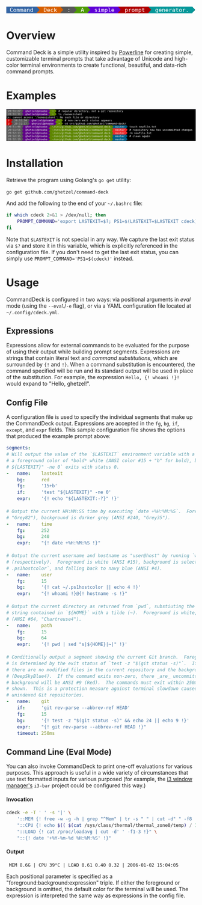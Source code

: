 ![CommandDeck Demo](contrib/logo-tagline.png?raw=true)

# Overview

Command Deck is a simple utility inspired by [Powerline](https://github.com/powerline/powerline) for creating simple, customizable terminal prompts that take advantage of Unicode and high-color terminal environments to create functional, beautiful, and data-rich command prompts.

# Examples

![Sample prompts](contrib/demo.png?raw=true)


# Installation

Retrieve the program using Golang's `go get` utility:

`go get github.com/ghetzel/command-deck`

And add the following to the end of your `~/.bashrc` file:

```bash
if which cdeck 2>&1 > /dev/null; then
    PROMPT_COMMAND='export LASTEXIT=$?; PS1=$(LASTEXIT=$LASTEXIT cdeck)'
fi
```

Note that `$LASTEXIT` is not special in any way.  We capture the last exit status via `$?` and store it in this variable, which is explicitly referenced in the configuration file.  If you don't need to get the last exit status, you can simply use `PROMPT_COMMAND='PS1=$(cdeck)'` instead.

# Usage

CommandDeck is configured in two ways: via positional arguments in _eval_ mode (using the `--eval`/`-e` flag), or via a YAML configuration file located at `~/.config/cdeck.yml`.

## Expressions

Expressions allow for external commands to be evaluated for the purpose of using their output while building prompt segments.  Expressions are strings that contain literal text and _command substitutions_, which are surrounded by `{!` and `!}`.  When a command substitution is encountered, the command specified will be run and its standard output will be used in place of the substitution.  For example, the expression `Hello, {! whoami !}!` would expand to "Hello, ghetzel!".

## Config File

A configuration file is used to specify the individual segments that make up the CommandDeck output.  Expressions are accepted in the `fg`, `bg`, `if`, `except`, and `expr` fields.  This sample configuration file shows the options that produced the example prompt above:

```yaml
segments:
# Will output the value of the `$LASTEXIT` environment variable with a background color of red and
# a foreground color of *bold* white (ANSI color #15 + "b" for bold), but only if the command `test
# ${LASTEXIT}" -ne 0` exits with status 0.
-   name:    lastexit
    bg:      red
    fg:      '15+b'
    if:      'test "${LASTEXIT}" -ne 0'
    expr:    '{! echo "${LASTEXIT:-?}" !}'

# Output the current HH:MM:SS time by executing `date +%H:%M:%S`.  Foreground is grey (ANSI #252,
# "Grey82"), background is darker grey (ANSI #240, "Grey35").
-   name:    time
    fg:      252
    bg:      240
    expr:    "{! date +%H:%M:%S !}"

# Output the current username and hostname as "user@host" by running `whoami` and `hostname -s`
# (respectively).  Foreground is white (ANSI #15), background is selected on-the-fly by reading `~/
# .ps1hostcolor`, and falling back to navy blue (ANSI #4).
-   name:    user
    fg:      15
    bg:      '{! cat ~/.ps1hostcolor || echo 4 !}'
    expr:    "{! whoami !}@{! hostname -s !}"

# Output the current directory as returned from `pwd`, substiuting the first occurrence of the
# string contained in `${HOME}` with a tilde (~).  Foreground is white, background is chartreuse
# (ANSI #64, "Chartreuse4").
-   name:    path
    fg:      15
    bg:      64
    expr:    '{! pwd | sed "s|${HOME}|~|" !}'

# Conditionally output a segment showing the current Git branch.  Foreground is white, background
# is determined by the exit status of `test -z "$(git status -s)"`.  If it exits successfully,
# there are no modified files in the current repository and the background color will be ANSI #24
# (DeepSkyBlue4).  If the command exits non-zero, there _are_ uncommitted changes and the
# background will be ANSI #9 (Red).  The commands must exit within 250ms or the segment will not be
# shown.  This is a protection measure against terminal slowdown caused by entering large,
# unindexed Git repositories.
-   name:    git
    if:      'git rev-parse --abbrev-ref HEAD'
    fg:      15
    bg:      '{! test -z "$(git status -s)" && echo 24 || echo 9 !}'
    expr:    "{! git rev-parse --abbrev-ref HEAD !}"
    timeout: 250ms
```

## Command Line (Eval Mode)

You can also invoke CommandDeck to print one-off evaluations for various purposes.  This approach is useful in a wide variety of circumstances that use text formatted inputs for various purposed (for example, the [i3 window manager's](https://i3wm.org/docs/userguide.html#_configuring_i3bar) `i3-bar` project could be configured this way.)

#### Invocation

```bash
cdeck -e -T ' ' -s '|' \
    '::MEM {! free -w -g -h | grep "^Mem" | tr -s " " | cut -d" " -f8 !}' \
    "::CPU {! echo $(( $(cat /sys/class/thermal/thermal_zone0/temp) / 1000 )) !}$(printf '\u00B0')C" \
    "::LOAD {! cat /proc/loadavg | cut -d' ' -f1-3 !}" \
    "::{! date '+%Y-%m-%d %H:%M:%S' !}"
```

#### Output

```
 MEM 8.6G | CPU 39°C | LOAD 0.61 0.40 0.32 | 2006-01-02 15:04:05
```

Each positional parameter is specified as a "foreground:background:expression" triple.  If either the foreground or background is omitted, the default color for the terminal will be used.  The expression is interpreted the same way as expressions in the config file.